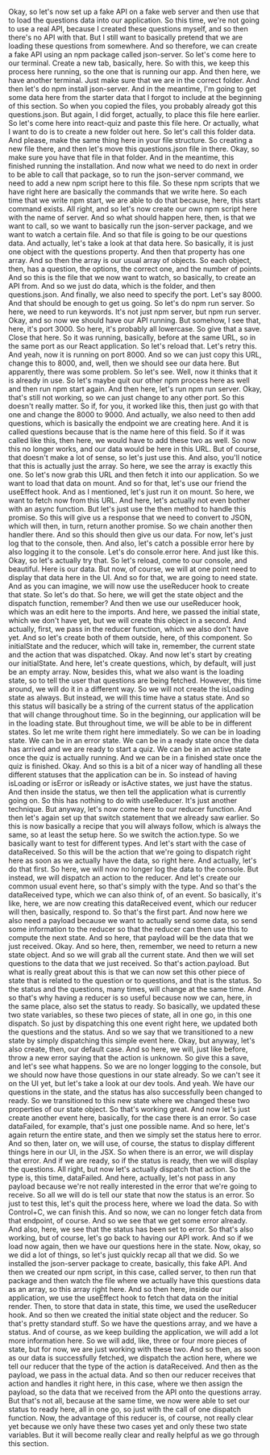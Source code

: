 Okay, so let's now set up a fake API
on a fake web server
and then use that to load the questions data
into our application.
So this time, we're not going to use a real API,
because I created these questions myself,
and so then there's no API with that.
But I still want to basically pretend
that we are loading these questions from somewhere.
And so therefore, we can create a fake API
using an npm package called json-server.
So let's come here to our terminal.
Create a new tab, basically, here.
So with this, we keep this process here running,
so the one that is running our app.
And then here, we have another terminal.
Just make sure that we are in the correct folder.
And then let's do npm install json-server.
And in the meantime, I'm going to get some data here
from the starter data that I forgot to include
at the beginning of this section.
So when you copied the files,
you probably already got this questions.json.
But again, I did forget, actually,
to place this file here earlier.
So let's come here into react-quiz and paste this file here.
Or actually, what I want to do
is to create a new folder out here.
So let's call this folder data.
And please, make the same thing here in your file structure.
So creating a new file there,
and then let's move this questions.json file in there.
Okay, so make sure you have that file in that folder.
And in the meantime, this finished running the installation.
And now what we need to do next
in order to be able to call that package,
so to run the json-server command,
we need to add a new npm script here to this file.
So these npm scripts that we have right here
are basically the commands that we write here.
So each time that we write npm start, we are able to do that
because, here, this start command exists.
All right, and so let's now create our own npm script here
with the name of server.
And so what should happen here, then,
is that we want to call,
so we want to basically run the json-server package,
and we want to watch a certain file.
And so that file is going to be our questions data.
And actually, let's take a look at that data here.
So basically, it is just one object
with the questions property.
And then that property has one array.
And so then the array is our usual array of objects.
So each object, then, has a question, the options,
the correct one, and the number of points.
And so this is the file that we now want to watch,
so basically, to create an API from.
And so we just do data, which is the folder,
and then questions.json.
And finally, we also need to specify the port.
Let's say 8000.
And that should be enough to get us going.
So let's do npm run server.
So here, we need to run keywords.
It's not just npm server, but npm run server.
Okay, and so now we should have our API running.
But somehow, I see that, here, it's port 3000.
So here, it's probably all lowercase.
So give that a save.
Close that here.
So it was running, basically, before at the same URL,
so in the same port as our React application.
So let's reload that.
Let's retry this.
And yeah, now it is running on port 8000.
And so we can just copy this URL, change this to 8000,
and, well, then we should see our data here.
But apparently, there was some problem.
So let's see.
Well, now it thinks that it is already in use.
So let's maybe quit our other npm process here as well
and then run npm start again.
And then here, let's run npm run server.
Okay, that's still not working,
so we can just change to any other port.
So this doesn't really matter.
So if, for you, it worked like this,
then just go with that one and change the 8000 to 9000.
And actually, we also need to then add questions,
which is basically the endpoint we are creating here.
And it is called questions
because that is the name here of this field.
So if it was called like this,
then here, we would have to add these two as well.
So now this no longer works,
and our data would be here in this URL.
But of course, that doesn't make a lot of sense,
so let's just use this.
And also, you'll notice
that this is actually just the array.
So here, we see the array is exactly this one.
So let's now grab this URL
and then fetch it into our application.
So we want to load that data on mount.
And so for that, let's use our friend the useEffect hook.
And as I mentioned, let's just run it on mount.
So here, we want to fetch now from this URL.
And here, let's actually not even bother
with an async function.
But let's just use the then method to handle this promise.
So this will give us a response
that we need to convert to JSON,
which will then, in turn, return another promise.
So we chain another then handler there.
And so this should then give us our data.
For now, let's just log that to the console, then.
And also, let's catch a possible error here
by also logging it to the console.
Let's do console.error here.
And just like this.
Okay, so let's actually try that.
So let's reload, come to our console,
and beautiful.
Here is our data.
But now, of course, we will at one point
need to display that data here in the UI.
And so for that, we are going to need state.
And as you can imagine, we will now use the useReducer hook
to create that state.
So let's do that.
So here, we will get the state object
and the dispatch function, remember?
And then we use our useReducer hook,
which was an edit here to the imports.
And here, we passed the initial state,
which we don't have yet,
but we will create this object in a second.
And actually, first, we pass in the reducer function,
which we also don't have yet.
And so let's create both of them
outside, here, of this component.
So initialState and the reducer,
which will take in, remember, the current state
and the action that was dispatched.
Okay.
And now let's start by creating our initialState.
And here, let's create questions,
which, by default, will just be an empty array.
Now, besides this, what we also want is the loading state,
so to tell the user that questions are being fetched.
However, this time around, we will do it in a different way.
So we will not create the isLoading state as always.
But instead, we will this time have a status state.
And so this status will basically be a string
of the current status of the application
that will change throughout time.
So in the beginning,
our application will be in the loading state.
But throughout time,
we will be able to be in different states.
So let me write them right here immediately.
So we can be in loading state.
We can be in an error state.
We can be in a ready state
once the data has arrived and we are ready to start a quiz.
We can be in an active state
once the quiz is actually running.
And we can be in a finished state once the quiz is finished.
Okay.
And so this is a bit of a nicer way
of handling all these different statuses
that the application can be in.
So instead of having isLoading or isError
or isReady or isActive states, we just have the status.
And then inside the status,
we then tell the application what is currently going on.
So this has nothing to do with useReducer.
It's just another technique.
But anyway, let's now come here to our reducer function.
And then let's again set up that switch statement
that we already saw earlier.
So this is now basically a recipe
that you will always follow, which is always the same,
so at least the setup here.
So we switch the action.type.
So we basically want to test for different types.
And let's start with the case of dataReceived.
So this will be the action that we're going to dispatch
right here as soon as we actually have the data,
so right here.
And actually, let's do that first.
So here, we will now no longer log the data to the console.
But instead, we will dispatch an action to the reducer.
And let's create our common usual event here,
so that's simply with the type.
And so that's the dataReceived type,
which we can also think of, of an event.
So basically, it's like, here,
we are now creating this dataReceived event,
which our reducer will then, basically, respond to.
So that's the first part.
And now here we also need a payload
because we want to actually send some data,
so send some information to the reducer
so that the reducer can then use this
to compute the next state.
And so here, that payload will be the data
that we just received.
Okay.
And so here, then, remember,
we need to return a new state object.
And so we will grab all the current state.
And then we will set questions
to the data that we just received.
So that's action.payload.
But what is really great about this
is that we can now set this other piece of state
that is related to the question or to questions,
and that is the status.
So the status and the questions, many times,
will change at the same time.
And so that's why having a reducer is so useful
because now we can, here, in the same place,
also set the status to ready.
So basically, we updated these two state variables,
so these two pieces of state,
all in one go, in this one dispatch.
So just by dispatching this one event right here,
we updated both the questions and the status.
And so we say that we transitioned to a new state
by simply dispatching this simple event here.
Okay, but anyway, let's also create, then, our default case.
And so here, we will, just like before,
throw a new error saying that the action is unknown.
So give this a save, and let's see what happens.
So we are no longer logging to the console,
but we should now have those questions in our state already.
So we can't see it on the UI yet,
but let's take a look at our dev tools.
And yeah.
We have our questions in the state,
and the status has also successfully been changed to ready.
So we transitioned to this new state
where we changed these two properties of our state object.
So that's working great.
And now let's just create another event here, basically,
for the case there is an error.
So case dataFailed, for example,
that's just one possible name.
And so here, let's again return the entire state,
and then we simply set the status here to error.
And so then, later on, we will use,
of course, the status to display different things
here in our UI, in the JSX.
So when there is an error, we will display that error.
And if we are ready, so if the status is ready,
then we will display the questions.
All right, but now let's actually dispatch that action.
So the type is, this time, dataFailed.
And here, actually, let's not pass in any payload
because we're not really interested in the error
that we're going to receive.
So all we will do is tell our state
that now the status is an error.
So just to test this,
let's quit the process here, where we load the data.
So with Control+C, we can finish this.
And so now, we can no longer fetch data
from that endpoint, of course.
And so we see that we get some error already.
And also, here, we see that the status has been set
to error.
So that's also working, but of course,
let's go back to having our API work.
And so if we load now again,
then we have our questions here in the state.
Now, okay, so we did a lot of things,
so let's just quickly recap all that we did.
So we installed the json-server package
to create, basically, this fake API.
And then we created our npm script,
in this case, called server, to then run that package
and then watch the file
where we actually have this questions data as an array,
so this array right here.
And so then here, inside our application,
we use the useEffect hook to fetch that data
on the initial render.
Then, to store that data in state,
this time, we used the useReducer hook.
And so then we created the initial state object
and the reducer.
So that's pretty standard stuff.
So we have the questions array, and we have a status.
And of course, as we keep building the application,
we will add a lot more information here.
So we will add, like, three or four more pieces of state,
but for now, we are just working with these two.
And so then, as soon as our data is successfully fetched,
we dispatch the action here, where we tell our reducer
that the type of the action is dataReceived.
And then as the payload, we pass in the actual data.
And so then our reducer receives that action
and handles it right here, in this case,
where we then assign the payload,
so the data that we received from the API
onto the questions array.
But that's not all, because at the same time,
we now were able to set our status to ready here,
all in one go,
so just with the call of one dispatch function.
Now, the advantage of this reducer is,
of course, not really clear yet
because we only have these two cases yet
and only these two state variables.
But it will become really clear and really helpful
as we go through this section.